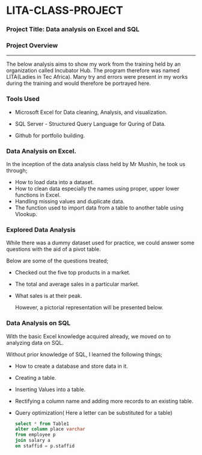 # LITA-CLASS-PROJECT

### Project Title: Data analysis on Excel and SQL
### Project Overview
---

The below analysis aims to show my work from the training held by an organization called Incubator Hub. The program therefore was named LITA(Ladies in Tec Africa).
Many try and errors were present in my works during the training and would therefore be portrayed here.

### Tools Used
- Microsoft Excel for Data cleaning, Analysis, and visualization.
  
- SQL Server - Structured Query Language for Quring of Data.

- Github for portfolio building.
 
### Data Analysis on Excel.
In the inception of the data analysis class held by Mr Mushin, he took us through;
 - How to load data into a dataset.
 - How to clean data especially the names using proper, upper lower functions in Excel.
 - Handling missing values and duplicate data.
 - The function used to import data from a table to another table using Vlookup.

### Explored Data Analysis
While there was a dummy dataset used for practice, we could answer some questions with the aid of a pivot table.

Below are some of the questions treated;
- Checked out the five top products in a market.
- The total and average sales in a particular market.
- What sales is at their peak.
  
  However, a pictorial representation will be presented below.
 ### Data Analysis on SQL
  With the basic Excel knowledge acquired already, we moved on to analyzing data on SQL.

  
  Without prior knowledge of SQL, I learned the following things;
  - How to create a database and store data in it.
  - Creating a table.
  - Inserting Values into a table.
  - Rectifying a column name and adding more records to an existing table.
  - Query optimization( Here a letter can be substituted for a table)
 
   
 
    ```SQL
    select * from Table1
    alter column place varchar
    from employee p
    join salary a
    on staffid = p.staffid
    ```
    
    

